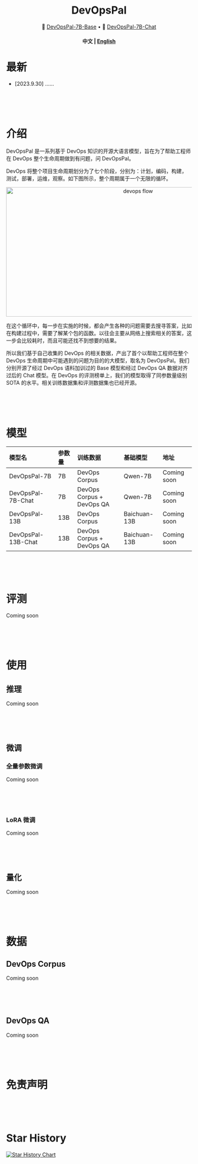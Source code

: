 <div align="center">
<h1>
 DevOpsPal
</h1>
</div>

<p align="center">
🤗 <a href="https://huggingface.co" target="_blank">DevOpsPal-7B-Base</a> 
  • 
🤗 <a href="https://huggingface.co" target="_blank">DevOpsPal-7B-Chat</a> 
</p>

<div align="center">
<h4 align="center">
    <p>
        <b>中文</b> |
        <a href="https://github.com/luban-agi/DevOpsPal/main/README.md">English</a>
    <p>
</h4>
</div>

# 最新
- [2023.9.30] ......

<br>
<br>
<br>
    

# 介绍
DevOpsPal 是一系列基于 DevOps 知识的开源大语言模型，旨在为了帮助工程师在 DevOps 整个生命周期做到有问题，问 DevOpsPal。

DevOps 将整个项目生命周期划分为了七个阶段，分别为：计划，编码，构建，测试，部署，运维，观察。如下图所示，整个周期属于一个无限的循环。
<br>
<div  align="center">
 <img src="https://github.com/luban-agi/DevOpsPal/blob/main/image/devops_flow.png" width = "700" height = "350" alt="devops flow" align=center />
</div>

在这个循环中，每一步在实施的时候，都会产生各种的问题需要去搜寻答案，比如在构建过程中，需要了解某个包的函数。以往会主要从网络上搜索相关的答案，这一步会比较耗时，而且可能还找不到想要的结果。

所以我们基于自己收集的 DevOps 的相关数据，产出了首个以帮助工程师在整个 DevOps 生命周期中可能遇到的问题为目的的大模型，取名为 DevOpsPal。我们分别开源了经过 DevOps 语料加训过的 Base 模型和经过 DevOps QA 数据对齐过后的 Chat 模型。在 DevOps 的评测榜单上，我们的模型取得了同参数量级别 SOTA 的水平。相关训练数据集和评测数据集也已经开源。

<br>
<br>
<br>


# 模型

| **模型名** | **参数量** | **训练数据** | **基础模型** | **地址** |
| :--- | :---- |:----| :---- | :----| 
| DevOpsPal-7B | 7B | DevOps Corpus|Qwen-7B | Coming soon|
| DevOpsPal-7B-Chat | 7B | DevOps Corpus + DevOps QA| Qwen-7B | Coming soon|
| DevOpsPal-13B | 13B | DevOps Corpus| Baichuan-13B | Coming soon|
| DevOpsPal-13B-Chat | 13B | DevOps Corpus + DevOps QA| Baichuan-13B | Coming soon|

<br>
<br>
<br>



# 评测
Coming soon

<br>
<br>
<br>

# 使用
## 推理
Coming soon

<br>
<br>
<br>

## 微调
### 全量参数微调
Coming soon

<br>
<br>
<br>

### LoRA 微调
Coming soon

<br>
<br>
<br>

## 量化
Coming soon

<br>
<br>
<br>

# 数据
## DevOps Corpus
Coming soon

<br>
<br>
<br>

## DevOps QA
Coming soon

<br>
<br>
<br>


# 免责声明


<br>
<br>
<br>

# Star History
[![Star History Chart](https://api.star-history.com/svg?repos=luban-agi/DevOpsPal&type=Date)](https://star-history.com/#luban-agi/DevOpsPal&Date)








